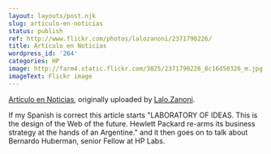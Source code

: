 ```yaml
---
layout: layouts/post.njk
slug: articulo-en-noticias
status: publish
ref: http://www.flickr.com/photos/lalozanoni/2371790226/
title: Artículo en Noticias
wordpress_id: '264'
categories: HP
image: http://farm4.static.flickr.com/3025/2371790226_8c16d50326_m.jpg
imageText: Flickr image
---
```



[Artículo en Noticias](http://www.flickr.com/photos/lalozanoni/2371790226/),
originally uploaded by [Lalo.Zanoni](http://www.flickr.com/people/lalozanoni/).



If my Spanish is correct this article starts "LABORATORY OF IDEAS.  This is the design of the Web of the future.  Hewlett Packard re-arms its business strategy at the hands of an Argentine."  and it then goes on to talk about Bernardo Huberman, senior Fellow at HP Labs.


